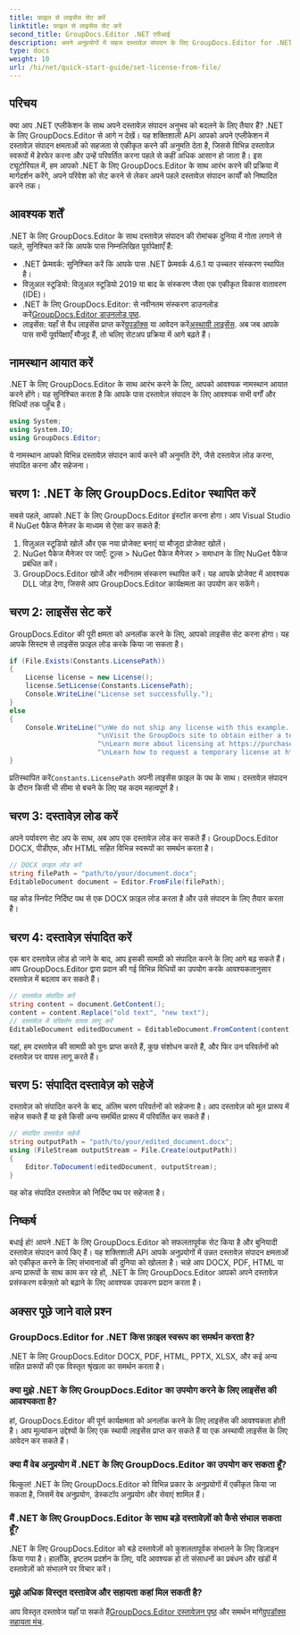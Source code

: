 ```yaml
---
title: फ़ाइल से लाइसेंस सेट करें
linktitle: फ़ाइल से लाइसेंस सेट करें
second_title: GroupDocs.Editor .NET एपीआई
description: अपने अनुप्रयोगों में सहज दस्तावेज़ संपादन के लिए GroupDocs.Editor for .NET का उपयोग करना सीखें। चरण-दर-चरण मार्गदर्शिका, युक्तियाँ और FAQs शामिल हैं।
type: docs
weight: 10
url: /hi/net/quick-start-guide/set-license-from-file/
---
```

## परिचय
क्या आप .NET एप्लीकेशन के साथ अपने दस्तावेज़ संपादन अनुभव को बदलने के लिए तैयार हैं? .NET के लिए GroupDocs.Editor से आगे न देखें। यह शक्तिशाली API आपको अपने एप्लीकेशन में दस्तावेज़ संपादन क्षमताओं को सहजता से एकीकृत करने की अनुमति देता है, जिससे विभिन्न दस्तावेज़ स्वरूपों में हेरफेर करना और उन्हें परिवर्तित करना पहले से कहीं अधिक आसान हो जाता है। इस ट्यूटोरियल में, हम आपको .NET के लिए GroupDocs.Editor के साथ आरंभ करने की प्रक्रिया में मार्गदर्शन करेंगे, अपने परिवेश को सेट करने से लेकर अपने पहले दस्तावेज़ संपादन कार्यों को निष्पादित करने तक।
## आवश्यक शर्तें
.NET के लिए GroupDocs.Editor के साथ दस्तावेज़ संपादन की रोमांचक दुनिया में गोता लगाने से पहले, सुनिश्चित करें कि आपके पास निम्नलिखित पूर्वापेक्षाएँ हैं:
- .NET फ्रेमवर्क: सुनिश्चित करें कि आपके पास .NET फ्रेमवर्क 4.6.1 या उच्चतर संस्करण स्थापित है।
- विज़ुअल स्टूडियो: विज़ुअल स्टूडियो 2019 या बाद के संस्करण जैसा एक एकीकृत विकास वातावरण (IDE)।
-  .NET के लिए GroupDocs.Editor: से नवीनतम संस्करण डाउनलोड करें[GroupDocs.Editor डाउनलोड पृष्ठ](https://releases.groupdocs.com/editor/net/).
-  लाइसेंस: यहाँ से वैध लाइसेंस प्राप्त करें[ग्रुपडॉक्स](https://purchase.groupdocs.com/buy) या आवेदन करें[अस्थायी लाइसेंस](https://purchase.groupdocs.com/temporary-license/).
अब जब आपके पास सभी पूर्वापेक्षाएँ मौजूद हैं, तो चलिए सेटअप प्रक्रिया में आगे बढ़ते हैं।
## नामस्थान आयात करें
.NET के लिए GroupDocs.Editor के साथ आरंभ करने के लिए, आपको आवश्यक नामस्थान आयात करने होंगे। यह सुनिश्चित करता है कि आपके पास दस्तावेज़ संपादन के लिए आवश्यक सभी वर्गों और विधियों तक पहुँच है।
```csharp
using System;
using System.IO;
using GroupDocs.Editor;
```
ये नामस्थान आपको विभिन्न दस्तावेज़ संपादन कार्य करने की अनुमति देंगे, जैसे दस्तावेज़ लोड करना, संपादित करना और सहेजना।
## चरण 1: .NET के लिए GroupDocs.Editor स्थापित करें
सबसे पहले, आपको .NET के लिए GroupDocs.Editor इंस्टॉल करना होगा। आप Visual Studio में NuGet पैकेज मैनेजर के माध्यम से ऐसा कर सकते हैं:
1. विज़ुअल स्टूडियो खोलें और एक नया प्रोजेक्ट बनाएं या मौजूदा प्रोजेक्ट खोलें।
2. NuGet पैकेज मैनेजर पर जाएँ: टूल्स > NuGet पैकेज मैनेजर > समाधान के लिए NuGet पैकेज प्रबंधित करें।
3. GroupDocs.Editor खोजें और नवीनतम संस्करण स्थापित करें।
यह आपके प्रोजेक्ट में आवश्यक DLL जोड़ देगा, जिससे आप GroupDocs.Editor कार्यक्षमता का उपयोग कर सकेंगे।
## चरण 2: लाइसेंस सेट करें
GroupDocs.Editor की पूरी क्षमता को अनलॉक करने के लिए, आपको लाइसेंस सेट करना होगा। यह आपके सिस्टम से लाइसेंस फ़ाइल लोड करके किया जा सकता है।
```csharp
if (File.Exists(Constants.LicensePath))
{
    License license = new License();
    license.SetLicense(Constants.LicensePath);
    Console.WriteLine("License set successfully.");
}
else
{
    Console.WriteLine("\nWe do not ship any license with this example. " +
                      "\nVisit the GroupDocs site to obtain either a temporary or permanent license. " +
                      "\nLearn more about licensing at https://purchase.groupdocs.com/faqs/licensing. " +
                      "\nLearn how to request a temporary license at https://purchase.groupdocs.com/temporary-license.");
}
```
 प्रतिस्थापित करें`Constants.LicensePath` अपनी लाइसेंस फ़ाइल के पथ के साथ। दस्तावेज़ संपादन के दौरान किसी भी सीमा से बचने के लिए यह कदम महत्वपूर्ण है। 
## चरण 3: दस्तावेज़ लोड करें
अपने पर्यावरण सेट अप के साथ, अब आप एक दस्तावेज़ लोड कर सकते हैं। GroupDocs.Editor DOCX, पीडीएफ, और HTML सहित विभिन्न स्वरूपों का समर्थन करता है।
```csharp
// DOCX फ़ाइल लोड करें
string filePath = "path/to/your/document.docx";
EditableDocument document = Editor.FromFile(filePath);
```
यह कोड स्निपेट निर्दिष्ट पथ से एक DOCX फ़ाइल लोड करता है और उसे संपादन के लिए तैयार करता है।
## चरण 4: दस्तावेज़ संपादित करें
एक बार दस्तावेज़ लोड हो जाने के बाद, आप इसकी सामग्री को संपादित करने के लिए आगे बढ़ सकते हैं। आप GroupDocs.Editor द्वारा प्रदान की गई विभिन्न विधियों का उपयोग करके आवश्यकतानुसार दस्तावेज़ में बदलाव कर सकते हैं।
```csharp
// दस्तावेज़ संपादित करें
string content = document.GetContent();
content = content.Replace("old text", "new text");
// दस्तावेज़ में परिवर्तन वापस लागू करें
EditableDocument editedDocument = EditableDocument.FromContent(content);
```
यहां, हम दस्तावेज़ की सामग्री को पुनः प्राप्त करते हैं, कुछ संशोधन करते हैं, और फिर उन परिवर्तनों को दस्तावेज़ पर वापस लागू करते हैं।
## चरण 5: संपादित दस्तावेज़ को सहेजें
दस्तावेज़ को संपादित करने के बाद, अंतिम चरण परिवर्तनों को सहेजना है। आप दस्तावेज़ को मूल प्रारूप में सहेज सकते हैं या इसे किसी अन्य समर्थित प्रारूप में परिवर्तित कर सकते हैं।
```csharp
// संपादित दस्तावेज़ सहेजें
string outputPath = "path/to/your/edited_document.docx";
using (FileStream outputStream = File.Create(outputPath))
{
    Editor.ToDocument(editedDocument, outputStream);
}
```
यह कोड संपादित दस्तावेज़ को निर्दिष्ट पथ पर सहेजता है।
## निष्कर्ष
बधाई हो! आपने .NET के लिए GroupDocs.Editor को सफलतापूर्वक सेट किया है और बुनियादी दस्तावेज़ संपादन कार्य किए हैं। यह शक्तिशाली API आपके अनुप्रयोगों में उन्नत दस्तावेज़ संपादन क्षमताओं को एकीकृत करने के लिए संभावनाओं की दुनिया को खोलता है। चाहे आप DOCX, PDF, HTML या अन्य प्रारूपों के साथ काम कर रहे हों, .NET के लिए GroupDocs.Editor आपको अपने दस्तावेज़ प्रसंस्करण वर्कफ़्लो को बढ़ाने के लिए आवश्यक उपकरण प्रदान करता है।
## अक्सर पूछे जाने वाले प्रश्न
### GroupDocs.Editor for .NET किस फ़ाइल स्वरूप का समर्थन करता है?
.NET के लिए GroupDocs.Editor DOCX, PDF, HTML, PPTX, XLSX, और कई अन्य सहित प्रारूपों की एक विस्तृत श्रृंखला का समर्थन करता है।
### क्या मुझे .NET के लिए GroupDocs.Editor का उपयोग करने के लिए लाइसेंस की आवश्यकता है?
हां, GroupDocs.Editor की पूर्ण कार्यक्षमता को अनलॉक करने के लिए लाइसेंस की आवश्यकता होती है। आप मूल्यांकन उद्देश्यों के लिए एक स्थायी लाइसेंस प्राप्त कर सकते हैं या एक अस्थायी लाइसेंस के लिए आवेदन कर सकते हैं।
### क्या मैं वेब अनुप्रयोग में .NET के लिए GroupDocs.Editor का उपयोग कर सकता हूँ?
बिल्कुल! .NET के लिए GroupDocs.Editor को विभिन्न प्रकार के अनुप्रयोगों में एकीकृत किया जा सकता है, जिसमें वेब अनुप्रयोग, डेस्कटॉप अनुप्रयोग और सेवाएं शामिल हैं।
### मैं .NET के लिए GroupDocs.Editor के साथ बड़े दस्तावेज़ों को कैसे संभाल सकता हूँ?
.NET के लिए GroupDocs.Editor को बड़े दस्तावेज़ों को कुशलतापूर्वक संभालने के लिए डिज़ाइन किया गया है। हालाँकि, इष्टतम प्रदर्शन के लिए, यदि आवश्यक हो तो संसाधनों का प्रबंधन और खंडों में दस्तावेज़ों को संभालने पर विचार करें।
### मुझे अधिक विस्तृत दस्तावेज और सहायता कहां मिल सकती है?
 आप विस्तृत दस्तावेज यहाँ पा सकते हैं[GroupDocs.Editor दस्तावेज़न पृष्ठ](https://reference.groupdocs.com/editor/net/) और समर्थन मांगें[ग्रुपडॉक्स सहायता मंच](https://forum.groupdocs.com/c/editor/20).